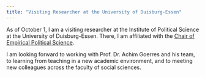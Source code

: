 ```yaml
---
title: "Visiting Researcher at the University of Duisburg-Essen"
---
```


As of October 1, I am a visiting researcher at the Institute of Political Science at the University of Duisburg-Essen. There, I am affiliated with the [Chair of Empirical Political Science](https://www.uni-due.de/politik/goerres.php).

I am looking forward to working with Prof. Dr. Achim Goerres and his team, to learning from teaching in a new academic environment, and to meeting new colleagues across the faculty of social sciences.  



